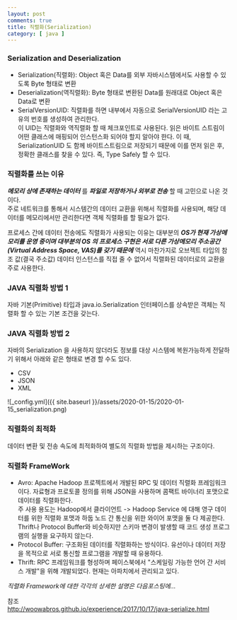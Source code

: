 ```yaml
---
layout: post
comments: true
title: 직렬화(Serialization)
category: [ java ]
---
```


### Serialization and Deserialization
* Serialization(직렬화): Object 혹은 Data를 외부 자바시스템에서도 사용할 수 있도록 Byte 형태로 변환  
* Deserialization(역직렬화): Byte 형태로 변환된 Data를 원래대로 Object 혹은 Data로 변환
* SerialVersionUID: 직렬화를 하면 내부에서 자동으로 SerialVersionUID 라는 고유의 번호를 생성하여 관리한다.    
이 UID는 직렬화와 역직렬화 할 때 체크포인트로 사용된다. 읽은 바이트 스트림이 어떤 클래스에 매핑되어 인스턴스화 되어야 할지 알아야 한다. 이 때, SerializationUID 도 함께 바이트스트림으로 저장되기 때문에 이를 먼저 읽은 후,
정확한 클래스를 찾을 수 있다. 즉, Type Safely 할 수 있다.

### 직렬화를 쓰는 이유
_**메모리 상에 존재하는 데이터**_ 를 _**파일로 저장하거나 외부로 전송**_ 할 때 고민으로 나온 것이다.  
주로 네트워크를 통해서 시스템간의 데이터 교환을 위해서 직렬화를 사용되며, 해당 데이터를 메모리에서만 관리한다면 객체 직렬화를 할 필요가 없다.    
  
프로세스 간에 데이터 전송에도 직렬화가 사용되는 이유는 대부분의 _**OS가 현재 가상메모리를 운영 중이며 대부분의 OS 의 프로세스 구현은 
서로 다른 가상메모리 주소공간(Virtual Address Space, VAS)를 갖기 때문에**_ 역시 마찬가지로 오브젝트 타입의 참조 값(결국 주소값) 데이터 인스턴스를 직접 줄 수 없어서
직렬화된 데이터로의 교환을 주로 사용한다. 

### JAVA 직렬화 방법 1
자바 기본(Primitive) 타입과 java.io.Serialization 인터페이스를 상속받은 객체는 직렬화 할 수 있는 기본 조건을 갖는다.

### JAVA 직렬화 방법 2
자바의 Serialization 을 사용하지 않더라도 정보를 대상 시스템에 복원가능하게 전달하기 위해서 아래와 같은 형태로 변경 할 수도 있다.
* CSV
* JSON
* XML

![_config.yml]({{ site.baseurl }}/assets/2020-01-15/2020-01-15_serialization.png)

### 직렬화의 최적화
데이터 변환 및 전송 속도에 최적화하여 별도의 직렬화 방법을 제시하는 구조이다.    

### 직렬화 FrameWork
* Avro: Apache Hadoop 프로젝트에서 개발된 RPC 및 데이터 직렬화 프레임워크이다. 
자료형과 프로토콜 정의를 위해 JSON을 사용하며 콤팩트 바이너리 포맷으로 데이터를 직렬화한다.   
주 사용 용도는 Hadoop에서 클라이언트 -> Hadoop Service 에 대해 영구 데이터를 위한 직렬화 포맷과 하둡 노드 간 통신을 위한 와이어 포맷을 둘 다 제공한다.  
Thrift나 Protocol Buffer와 비슷하지만 스키마 변경이 발생할 때 코드 생성 프로그램의 실행을 요구하지 않는다.
* Protocol Buffer: 구조화된 데이터를 직렬화하는 방식이다. 유선이나 데이터 저장을 목적으로 서로 통신할 프로그램을 개발할 때 유용하다.
* Thrift: RPC 프레임워크를 형성하며 페이스북에서 "스케일링 가능한 언어 간 서비스 개발"을 위해 개발되었다. 현재는 아파치에서 관리되고 있다.
    
*직렬화 Framework에 대한 각각의 상세한 설명은 다음포스팅에...*


참조  
<http://woowabros.github.io/experience/2017/10/17/java-serialize.html>
